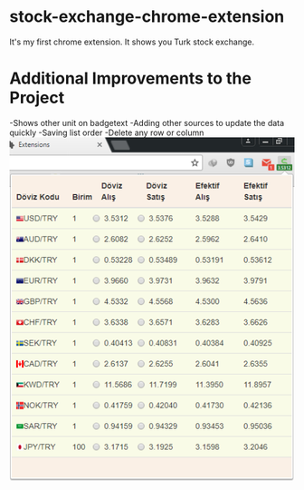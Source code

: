 # stock-exchange-chrome-extension
It's my first chrome extension. It shows you Turk stock exchange.
# Additional Improvements to the Project
-Shows other unit on badgetext
-Adding other sources to update the data quickly
-Saving list order
-Delete any row or column
![alt tag](https://github.com/oguzkaganeren/stock-exchange-chrome-extension/blob/master/screen.png)
